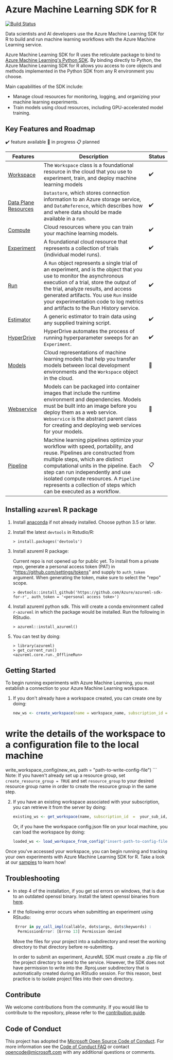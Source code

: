 

# Azure Machine Learning SDK for R

[![Build Status](https://msdata.visualstudio.com/Vienna/_apis/build/status/AzureML-SDK%20R/R%20SDK%20Build?branchName=master)](https://msdata.visualstudio.com/Vienna/_build/latest?definitionId=7523&branchName=master)

Data scientists and AI developers use the Azure Machine Learning SDK for R to build and run machine learning workflows with the  Azure Machine Learning service. 

Azure Machine Learning SDK for R uses the reticulate package to bind to [Azure Machine Learning's Python SDK](https://docs.microsoft.com/azure/machine-learning/service/overview-what-is-azure-ml). By binding directly to Python, the Azure Machine Learning SDK for R allows you access to core objects and methods implemented in the Python SDK from any R environment you choose.

Main capabilities of the SDK include:

-   Manage cloud resources for monitoring, logging, and organizing your machine learning experiments.
-   Train models using cloud resources, including GPU-accelerated model training.

## Key Features and Roadmap

:heavy_check_mark: feature available :arrows_counterclockwise: in progress :clipboard: planned

| Features | Description | Status |
|----------|-------------|--------|
[Workspace](https://docs.microsoft.com/azure/machine-learning/service/concept-azure-machine-learning-architecture#workspaces)                     | The `Workspace` class is a foundational resource in the cloud that you use to experiment, train, and deploy machine learning models | :heavy_check_mark: |                     |
[Data Plane Resources](https://docs.microsoft.com/azure/machine-learning/service/concept-azure-machine-learning-architecture#datasets-and-datastores)     | `Datastore`, which stores connection information to an Azure storage service, and `DataReference`, which describes how and where data should be made available in a run. | :heavy_check_mark: |
[Compute](https://docs.microsoft.com/azure/machine-learning/service/concept-azure-machine-learning-architecture#compute-targets) | Cloud resources where you can train your machine learning models.| :heavy_check_mark: |
[Experiment](https://docs.microsoft.com/azure/machine-learning/service/concept-azure-machine-learning-architecture#experiments) | A foundational cloud resource that represents a collection of trials (individual model runs).| :heavy_check_mark: |
[Run](https://docs.microsoft.com/azure/machine-learning/service/concept-azure-machine-learning-architecture#runs) | A `Run` object represents a single trial of an experiment, and is the object that you use to monitor the asynchronous execution of a trial, store the output of the trial, analyze results, and access generated artifacts. You use `Run` inside your experimentation code to log metrics and artifacts to the Run History service. | :heavy_check_mark: |
[Estimator](https://docs.microsoft.com/azure/machine-learning/service/concept-azure-machine-learning-architecture#estimators) | A generic estimator to train data using any supplied training script. | :heavy_check_mark: |
[HyperDrive](https://docs.microsoft.com/azure/machine-learning/service/how-to-tune-hyperparameters) | HyperDrive automates the process of running hyperparameter sweeps for an `Experiment`. | :heavy_check_mark: |
[Models](https://docs.microsoft.com/azure/machine-learning/service/concept-azure-machine-learning-architecture#models) | Cloud representations of machine learning models that help you transfer models between local development environments and the `Workspace` object in the cloud. | :arrows_counterclockwise: |
[Webservice](https://docs.microsoft.com/azure/machine-learning/service/concept-azure-machine-learning-architecture#web-service-deployments) | Models can be packaged into container images that include the runtime environment and dependencies. Models must be built into an image before you deploy them as a web service. `Webservice` is the abstract parent class for creating and deploying web services for your models. | :arrows_counterclockwise: |
[Pipeline](https://docs.microsoft.com/en-us/azure/machine-learning/service/concept-ml-pipelines) | Machine learning pipelines optimize your workflow with speed, portability, and reuse. Pipelines are constructed from multiple steps, which are distinct computational units in the pipeline. Each step can run independently and use isolated compute resources. A `Pipeline` represents a collection of steps which can be executed as a workflow. | :clipboard: |

## Installing `azureml` R package

1. Install [anaconda](https://www.anaconda.com/) if not already installed. Choose python 3.5 or later.

2. Install the latest `devtools` in Rstudio/R:
   ```
   > install.packages('devtools')
   ```

3. Install azureml R package:

   Current repo is not opened up for public yet. To install from a private repo, generate a personal access token (PAT) in "https://github.com/settings/tokens" and supply to `auth_token` argument. When generating the token, make sure to select the "repo" scope.
   ```
   > devtools::install_github('https://github.com/Azure/azureml-sdk-for-r', auth_token = '<personal access toke>')
   ```

4. Install azureml python sdk. This will create a conda environment
   called `r-azureml` in which the package would be installed. Run the
   following in RStudio.
   ```
   > azureml::install_azureml()
   ```

5. You can test by doing:
   ```
   > library(azureml)
   > get_current_run()
   <azureml.core.run._OfflineRun>
   ```
   
## Getting Started

To begin running experiments with Azure Machine Learning, you must establish a connection to your Azure Machine Learning workspace.

1. If you don't already have a workspace created, you can create one by doing:
	```R
	new_ws <- create_workspace(name = workspace_name, subscription_id = your_sub_id, resource_group = your_rg, location = location, create_resource_group = FALSE)
	
  # write the details of the workspace to a configuration file to the local machine
  write_workspace_config(new_ws, path = "path-to-write-config-file")
	```
	Note: If you haven't already set up a resource group, set `create_resource_group = TRUE`  and set `resource_group` to your desired resource group name in order to create the resource group in the same step.

2. If you have an existing workspace associated with your subscription, you can retrieve it from the server by doing:
	```R
	existing_ws <- get_workspace(name, subscription_id  =  your_sub_id, resource_group  =  your_rg)
	```
	Or, if you have the workspace config.json file on your local machine, you can load the workspace by doing:
	```R
	loaded_ws <- load_workspace_from_config("insert-path-to-config-file")
	```
Once you've accessed your workspace, you can begin running and tracking your own experiments with Azure Machine Learning SDK for R. Take a look at our [samples](samples/) to learn how!

## Troubleshooting

- In step 4 of the installation, if you get ssl errors on windows, that is due to an
  outdated openssl binary. Install the latest openssl binaries from
  [here](https://wiki.openssl.org/index.php/Binaries).
- If the following error occurs when submitting an experiment using RStudio:
   ```R
    Error in py_call_impl(callable, dots$args, dots$keywords) : 
     PermissionError: [Errno 13] Permission denied
   ```
  Move the files for your project into a subdirectory and reset the working directory to that directory before re-submitting.
  
  In order to submit an experiment, AzureML SDK must create a .zip file of the project directory to send to the service. However,
  the SDK does not have permission to write into the .Rproj.user subdirectory that is automatically created during an RStudio
  session. For this reason, best practice is to isolate project files into their own directory.
  
## Contribute
We welcome contributions from the community. If you would like to contribute to the repository, please refer to the [contribution guide](CONTRIBUTING.md).

## Code of Conduct
This project has adopted the [Microsoft Open Source Code of Conduct](https://opensource.microsoft.com/codeofconduct/).
For more information see the [Code of Conduct FAQ](https://opensource.microsoft.com/codeofconduct/faq/) or
contact [opencode@microsoft.com](mailto:opencode@microsoft.com) with any additional questions or comments.
